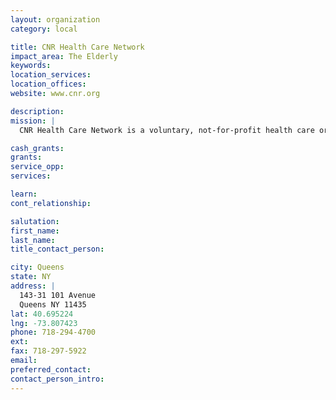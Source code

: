 ```yaml
---
layout: organization
category: local

title: CNR Health Care Network
impact_area: The Elderly
keywords: 
location_services: 
location_offices: 
website: www.cnr.org

description: 
mission: |
  CNR Health Care Network is a voluntary, not-for-profit health care organization. Our health care professionals collaborate with other community health service providers to deliver a full range of continuing care services to the elderly, frail, and chronically ill in Brooklyn and Queens. These include adult day health care, long term home health care, AIDS home care, rehabilitation, nursing home and hospice care.

cash_grants: 
grants: 
service_opp: 
services: 

learn: 
cont_relationship: 

salutation: 
first_name: 
last_name: 
title_contact_person: 

city: Queens
state: NY
address: |
  143-31 101 Avenue    
  Queens NY 11435
lat: 40.695224
lng: -73.807423
phone: 718-294-4700
ext: 
fax: 718-297-5922
email: 
preferred_contact: 
contact_person_intro: 
---
```

